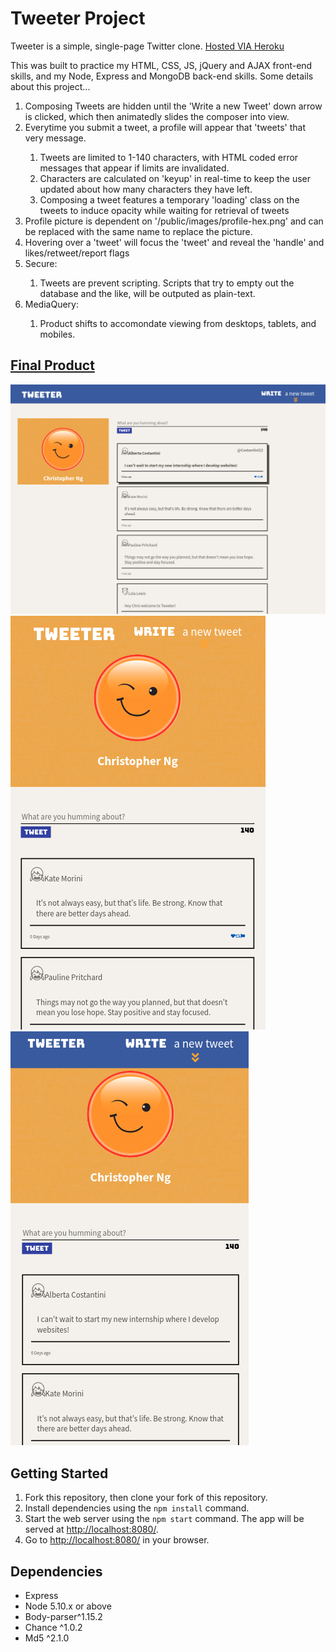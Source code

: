 # Tweeter Project

Tweeter is a simple, single-page Twitter clone. [Hosted VIA Heroku](https://tweeter-chris.herokuapp.com/)

This was built to practice my HTML, CSS, JS, jQuery and AJAX front-end skills, and my Node, Express and MongoDB back-end skills.
Some details about this project...
<ol>
  <li>Composing Tweets are hidden until the 'Write a new Tweet' down arrow is clicked, which then animatedly slides the composer into view.</li>
  <li>Everytime you submit a tweet, a profile will appear that 'tweets' that very message.</li>
  <ol>
    <li>Tweets are limited to 1-140 characters, with HTML coded error messages that appear if limits are invalidated.</li>
    <li>Characters are calculated on 'keyup' in real-time to keep the user updated about how many characters they have left.</li>
    <li>Composing a tweet features a temporary 'loading' class on the tweets to induce opacity while waiting for retrieval of tweets</li>
  </ol>
  <li>Profile picture is dependent on '/public/images/profile-hex.png' and can be replaced with the same name to replace the picture.</li>
  <li>Hovering over a 'tweet' will focus the 'tweet' and reveal the 'handle' and likes/retweet/report flags</li>
  <li>Secure:</li>
  <ol>
    <li>Tweets are prevent scripting. Scripts that try to empty out the database and the like, will be outputed as plain-text.</li>
  </ol>
  <li>MediaQuery:</li>
  <ol>
    <li>Product shifts to accomondate viewing from desktops, tablets, and mobiles.</li>
  </ol>
</ol>

## [Final Product](https://tweeter-chris.herokuapp.com/)

!["screenshot of desktop-view"](https://github.com/ChrisnNg/tweeter/blob/master/public/images/desktop-view.png?raw=true)
!["screenshot of tablet-view"](https://github.com/ChrisnNg/tweeter/blob/master/public/images/tablet-view.png?raw=true)
!["screenshot of mobile-view"](https://github.com/ChrisnNg/tweeter/blob/master/public/images/mobile-view.png?raw=true)

## Getting Started

1. Fork this repository, then clone your fork of this repository.
2. Install dependencies using the `npm install` command.
3. Start the web server using the `npm start` command. The app will be served at <http://localhost:8080/>.
4. Go to <http://localhost:8080/> in your browser.

## Dependencies

- Express
- Node 5.10.x or above
- Body-parser^1.15.2
- Chance ^1.0.2
- Md5 ^2.1.0
